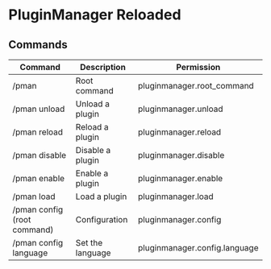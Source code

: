 # PluginManager Reloaded

## Commands
| Command | Description | Permission |
| ---- | ---- | ---- |
| /pman | Root command | pluginmanager.root_command |
| /pman unload | Unload a plugin | pluginmanager.unload |
| /pman reload | Reload a plugin | pluginmanager.reload |
| /pman disable | Disable a plugin | pluginmanager.disable |
| /pman enable | Enable a plugin | pluginmanager.enable |
| /pman load | Load a plugin | pluginmanager.load |
| /pman config (root command) | Configuration | pluginmanager.config |
| /pman config language | Set the language | pluginmanager.config.language |
